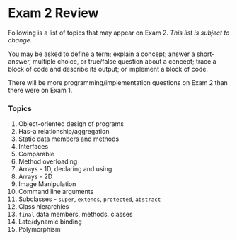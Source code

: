 Exam 2 Review
=============

Following is a list of topics that may appear on Exam 2. *This list is subject to change.*

You may be asked to define a term; explain a concept; answer a short-answer, multiple choice, or true/false question about a concept; trace a block of code and describe its output; or implement a block of code.

There will be more programming/implementation questions on Exam 2 than there were on Exam 1.

### Topics

1. Object-oriented design of programs
2. Has-a relationship/aggregation
3. Static data members and methods
4. Interfaces
5. Comparable
6. Method overloading
7. Arrays - 1D, declaring and using
8. Arrays - 2D
9. Image Manipulation
10. Command line arguments
11. Subclasses - `super`, `extends`, `protected`, `abstract`
12. Class hierarchies
13. `final` data members, methods, classes
14. Late/dynamic binding
15. Polymorphism

